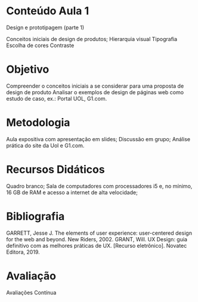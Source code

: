 # Conteúdo Aula 1

Design e prototipagem (parte 1)

Conceitos iniciais de design de produtos;
Hierarquia visual
Tipografia
Escolha de cores
Contraste

# Objetivo

Compreender o conceitos iniciais a se considerar para uma proposta de design de produto
Analisar o exemplos de design de páginas web como estudo de caso, ex.: Portal UOL, G1.com.

# Metodologia

Aula expositiva com apresentação em slides; Discussão em grupo; Análise prática do site da Uol e G1.com.

# Recursos Didáticos

Quadro branco; Sala de computadores com processadores i5 e, no mínimo, 16 GB de RAM e acesso a internet de alta velocidade;

# Bibliografia

GARRETT, Jesse J. The elements of user experience: user-centered design for the web and beyond. New Riders, 2002.
GRANT, Will. UX Design: guia definitivo com as melhores práticas de UX. [Recurso eletrônico]. Novatec Editora, 2019.

# Avaliação

Avaliações Contínua
